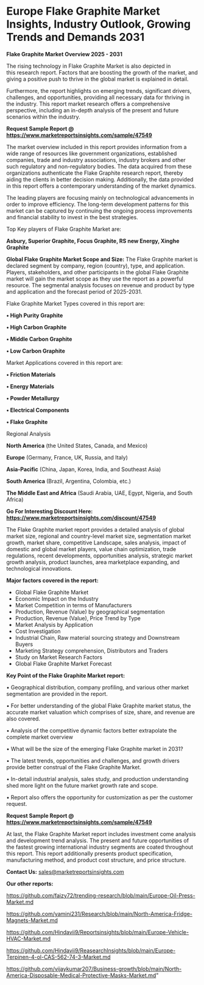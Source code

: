 # Europe Flake Graphite Market Insights, Industry Outlook, Growing Trends and Demands 2031

<Strong> Flake Graphite Market Overview 2025 - 2031</strong>

The rising technology in Flake Graphite Market is also depicted in this research report. Factors that are boosting the growth of the market, and giving a positive push to thrive in the global market is explained in detail.

Furthermore, the report highlights on emerging trends, significant drivers, challenges, and opportunities, providing all necessary data for thriving in the industry. This report market research offers a comprehensive perspective, including an in-depth analysis of the present and future scenarios within the industry.

<strong>Request Sample Report @ <a href=https://www.marketreportsinsights.com/sample/47549>https://www.marketreportsinsights.com/sample/47549</a></strong>

The market overview included in this report provides information from a wide range of resources like government organizations, established companies, trade and industry associations, industry brokers and other such regulatory and non-regulatory bodies. The data acquired from these organizations authenticate the Flake Graphite research report, thereby aiding the clients in better decision making. Additionally, the data provided in this report offers a contemporary understanding of the market dynamics.

The leading players are focusing mainly on technological advancements in order to improve efficiency. The long-term development patterns for this market can be captured by continuing the ongoing process improvements and financial stability to invest in the best strategies.

Top Key players of Flake Graphite Market are:

<strong>Asbury, Superior Graphite, Focus Graphite, RS new Energy, Xinghe Graphite</strong>

<strong><b>Global Flake Graphite Market Scope and Size:</b></strong>
The Flake Graphite market is declared segment by company, region (country), type, and application. Players, stakeholders, and other participants in the global Flake Graphite market will gain the market scope as they use the report as a powerful resource. The segmental analysis focuses on revenue and product by type and application and the forecast period of 2025-2031.

Flake Graphite Market Types covered in this report are:

<strong>•  High Purity Graphite

•  High Carbon Graphite

•  Middle Carbon Graphite

•  Low Carbon Graphite</strong>

Market Applications covered in this report are:

<strong>•  Friction Materials

•  Energy Materials

•  Powder Metallurgy

•  Electrical Components

•  Flake Graphite</strong> 

Regional Analysis

<strong>North America</strong> (the United States, Canada, and Mexico)

<strong>Europe</strong> (Germany, France, UK, Russia, and Italy)

<strong>Asia-Pacific</strong> (China, Japan, Korea, India, and Southeast Asia)

<strong>South America</strong> (Brazil, Argentina, Colombia, etc.)

<strong>The Middle East and Africa</strong> (Saudi Arabia, UAE, Egypt, Nigeria, and South Africa)

<strong>Go For Interesting Discount Here: <a href=https://www.marketreportsinsights.com/discount/47549>https://www.marketreportsinsights.com/discount/47549</a></strong>

The Flake Graphite market report provides a detailed analysis of global market size, regional and country-level market size, segmentation market growth, market share, competitive Landscape, sales analysis, impact of domestic and global market players, value chain optimization, trade regulations, recent developments, opportunities analysis, strategic market growth analysis, product launches, area marketplace expanding, and technological innovations.

<strong><b>Major factors covered in the report:</b></strong>
<ul>
  <li>Global Flake Graphite Market </li>
  <li>Economic Impact on the Industry</li>
  <li>Market Competition in terms of Manufacturers</li>
  <li>Production, Revenue (Value) by geographical segmentation</li>
  <li>Production, Revenue (Value), Price Trend by Type</li>
  <li>Market Analysis by Application</li>
  <li>Cost Investigation</li>
  <li>Industrial Chain, Raw material sourcing strategy and Downstream Buyers</li>
  <li>Marketing Strategy comprehension, Distributors and Traders</li>
  <li>Study on Market Research Factors</li>
  <li>Global Flake Graphite Market Forecast</li>
</ul>

<strong><b>Key Point of the Flake Graphite Market report:</b></strong>

• Geographical distribution, company profiling, and various other market segmentation are provided in the report.

• For better understanding of the global Flake Graphite market status, the accurate market valuation which comprises of size, share, and revenue are also covered.

• Analysis of the competitive dynamic factors better extrapolate the complete market overview

• What will be the size of the emerging Flake Graphite market in 2031?

• The latest trends, opportunities and challenges, and growth drivers provide better construal of the Flake Graphite Market.

• In-detail industrial analysis, sales study, and production understanding shed more light on the future market growth rate and scope.

• Report also offers the opportunity for customization as per the customer request.

<strong>Request Sample Report @ <a href=https://www.marketreportsinsights.com/sample/47549>https://www.marketreportsinsights.com/sample/47549</a></strong>

At last, the Flake Graphite Market report includes investment come analysis and development trend analysis. The present and future opportunities of the fastest growing international industry segments are coated throughout this report. This report additionally presents product specification, manufacturing method, and product cost structure, and price structure.

<strong>Contact Us:</strong>
sales@marketreportsinsights.com

<strong>Our other reports:</strong>

<a href=https://github.com/faizy72/trending-research/blob/main/Europe-Oil-Press-Market.md>https://github.com/faizy72/trending-research/blob/main/Europe-Oil-Press-Market.md</a>

<a href=https://github.com/yamini231/Research/blob/main/North-America-Fridge-Magnets-Market.md>https://github.com/yamini231/Research/blob/main/North-America-Fridge-Magnets-Market.md</a>

<a href=https://github.com/Hindavii9/Reportsinsights/blob/main/Europe-Vehicle-HVAC-Market.md>https://github.com/Hindavii9/Reportsinsights/blob/main/Europe-Vehicle-HVAC-Market.md</a>

<a href=https://github.com/Hindavii9/ReasearchInsights/blob/main/Europe-Terpinen-4-ol-CAS-562-74-3-Market.md>https://github.com/Hindavii9/ReasearchInsights/blob/main/Europe-Terpinen-4-ol-CAS-562-74-3-Market.md</a>

<a href=https://github.com/vijaykumar207/Business-growth/blob/main/North-America-Disposable-Medical-Protective-Masks-Market.md>https://github.com/vijaykumar207/Business-growth/blob/main/North-America-Disposable-Medical-Protective-Masks-Market.md</a>"
